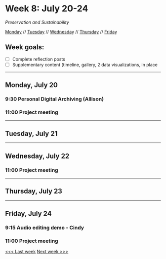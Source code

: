 # Week 8: July 20-24

*Preservation and Sustainability*

[Monday](#monday-july-20) // [Tuesday](#tuesday-july-21) // [Wednesday](#wednesday-july-22) // [Thursday](#thursday-july-23) // [Friday](friday-july-24)

## Week goals:
- [ ] Complete reflection posts
- [ ] Supplementary content (timeline, gallery, 2 data visualizations, in place

---

## Monday, July 20

### 9:30 Personal Digital Archiving (Allison)

### 11:00 Project meeting

---

## Tuesday, July 21

---

## Wednesday, July 22

### 11:00 Project meeting

---

## Thursday, July 23

---

## Friday, July 24

### 9:15 Audio editing demo - Cindy

### 11:00 Project meeting


[<<< Last week](/7-design.md) [Next week >>>](/9-sustain.md)
